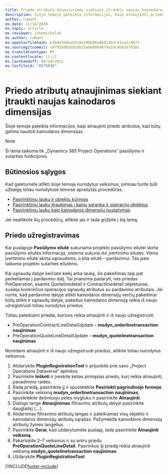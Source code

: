 ```yaml
---
title: Priedo atributų atnaujinimas siekiant įtraukti naujas kainodaros dimensijas
description: Šioje temoje pateikta informacijos, kaip atnaujinti priedo atributus, kad būtų galima naudoti kainodaros dimensijas.
author: rumant
ms.date: 11/18/2020
ms.topic: article
ms.reviewer: johnmichalak
ms.author: rumant
ms.openlocfilehash: b3b441b9ea0418e10db80a86613b2c41ea2c4673
ms.sourcegitcommit: c0792bd65d92db25e0e8864879a19c4b93efb10c
ms.translationtype: MT
ms.contentlocale: lt-LT
ms.lasthandoff: 04/14/2022
ms.locfileid: "8575038"
---
```

# <a name="update-plug-in-attributes-with-new-pricing-dimensions"></a>Priedo atributų atnaujinimas siekiant įtraukti naujas kainodaros dimensijas

Šioje temoje pateikta informacijos, kaip atnaujinti priedo atributus, kad būtų galima naudoti kainodaros dimensijas.

> [!NOTE]
> Ši tema taikoma tik „Dynamics 365 Project Operations“ pasiūlymo ir sutarties funkcijoms.

## <a name="prerequisites"></a>Būtinosios sąlygos
Kad galėtumėte atlikti šioje temoje nurodytus veiksmus, pirmiau turite būti užbaigę toliau nurodytose temose aprašytas procedūras.

  - [Pasirinktinių laukų ir objektų kūrimas](create-custom-fields-entities-pricing-dimensions.md) 
  - [Pasirinktinių laukų įtraukimas į kainų sąranką ir operacijų objektus ](add-custom-fields-price-setup-transactional-entities.md)
  - [Pasirinktinių laukų kaip kainodaros dimensijų nustatymas](set-up-custom-fields-pricing-dimensions.md). 
  
Jei neatlikote šių procedūrų, atlikite jas ir tada grįžkite į šią temą.

## <a name="register-a-plug-in"></a>Priedo užregistravimas
Kai puslapyje **Pasiūlymo eilutė** sukuriama projekto pasiūlymo eilutei skirta pasiūlymo eilutės informacija, sistema sukuria dvi įvertinimo eilutes. Viena įvertinimo eilutė skirta sąnaudoms, o kita eilutė – pardavimui. Tas pats taikoma projekto sutarties eilutėms.

Kai sąnaudų dalyje keičiate kiekį arba lauką, šis pakeitimas taip pat perkeliamas į pardavimo dalį. Tai įmanoma padaryti, nes priedas PreOperation, esantis Quotelinedetail ir Contractlinedetail objektuose, susieja konkrečius operacijos sąnaudų atributus su pardavimo atributais. Jei norite, kad pardavimo dalyje atlikti kainodaros dimensijų verčių pakeitimai būtų atlikti ir sąnaudų dalyje, pakeitus kainodaros dimensiją reikia iš naujo užregistruoti toliau nurodytus priedus.

Toliau pateikiami priedai, kuriuos reikia atnaujinti ir iš naujo užregistruoti.

- PreOperationContractLineDetailUpdate – **msdyn_orderlinetransaction naujinimas**
- PreOperationQuoteLineDetailUpdate – **msdyn_quotelinetransaction naujinimas**

Norėdami atnaujinti ir iš naujo užregistruoti priedus, atlikite toliau nurodytus veiksmus.

1. Atidarykite **PluginRegistrationTool** ir prijunkite prie savo „Project Operations Dataverse“ aplinkos.
2. Pasirinkite **Ieškoti** ir įveskite kelias pirmąsias priedo, kurį reikia atnaujinti, pavadinimo raides.
3. Radę priedą, pasirinkite jį ir spustelėkite **Pasirinkti pagrindinėje formoje**.
4. Pasirinkite veiksmą **msdyn_orderlinetransaction naujinimas**, spustelėkite dešiniuoju pelės mygtuku ir pasirinkite **Atnaujinti**.
5. Dialogo lange **Atnaujinimas** filtravimo atributų dalyje pasirinkite daugtaškį (**...**).
6. Atidaromas filtravimo atributų langas ir pateikiamas visų objekto ir kainodaros dimensijų atributų sąrašas. Pažymėkite kainodaros dimensijų atributų žymės langelius.
7. Pasirinkite **Gerai**, kad uždarytumėte puslapį, tada pasirinkite **Atnaujinti veiksmą**.
8. Pakartokite 2–7 veiksmus ir su antru priedu **PreOperationQuoteLineDetail**. Pasirinkus šį priedą reikia atnaujinti veiksmą **msdyn_quotelinetransaction naujinimas**.
9. Uždarykite **PluginRegistrationTool**.


[!INCLUDE[footer-include](../includes/footer-banner.md)]